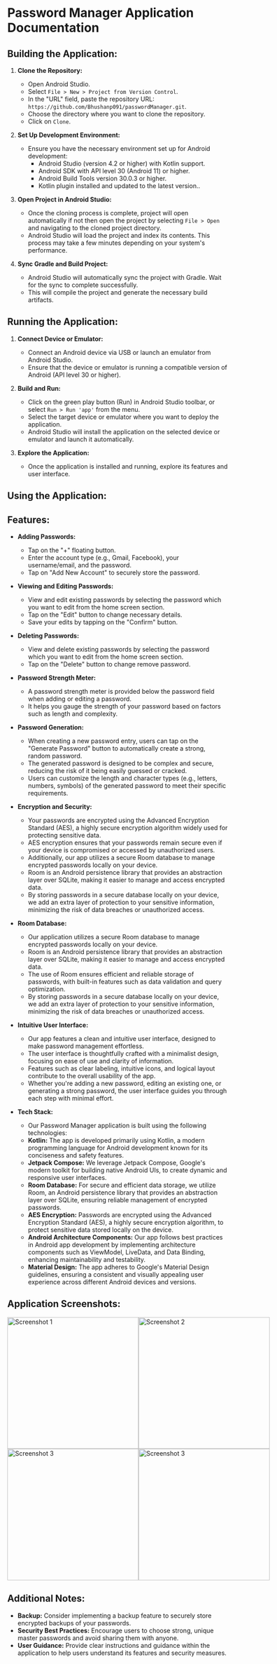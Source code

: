 # Password Manager Application Documentation


## Building the Application:

1. **Clone the Repository:**
   - Open Android Studio.
   - Select `File > New > Project from Version Control`.
   - In the "URL" field, paste the repository URL: `https://github.com/Bhushanp091/passwordManager.git`.
   - Choose the directory where you want to clone the repository.
   - Click on `Clone`.

2. **Set Up Development Environment:**
   - Ensure you have the necessary environment set up for Android development:
     - Android Studio (version 4.2 or higher) with Kotlin support.
     - Android SDK with API level 30 (Android 11) or higher.
     - Android Build Tools version 30.0.3 or higher.
     - Kotlin plugin installed and updated to the latest version..

4. **Open Project in Android Studio:**
   - Once the cloning process is complete, project will open automatically if not then open the project by selecting `File > Open` and navigating to the cloned project directory.
   - Android Studio will load the project and index its contents. This process may take a few minutes depending on your system's performance.

5. **Sync Gradle and Build Project:**
   - Android Studio will automatically sync the project with Gradle. Wait for the sync to complete successfully.
   - This will compile the project and generate the necessary build artifacts.

## Running the Application:

1. **Connect Device or Emulator:**
   - Connect an Android device via USB or launch an emulator from Android Studio.
   - Ensure that the device or emulator is running a compatible version of Android (API level 30 or higher).

2. **Build and Run:**
   - Click on the green play button (Run) in Android Studio toolbar, or select `Run > Run 'app'` from the menu.
   - Select the target device or emulator where you want to deploy the application.
   - Android Studio will install the application on the selected device or emulator and launch it automatically.

3. **Explore the Application:**
   - Once the application is installed and running, explore its features and user interface.

## Using the Application:


## Features:

- **Adding Passwords:**
  - Tap on the "+" floating button.
  - Enter the account type (e.g., Gmail, Facebook), your username/email, and the password.
  - Tap on "Add New Account" to securely store the password.

- **Viewing and Editing Passwords:**
  - View and edit existing passwords by selecting the password which you want to edit from the home screen section.
  - Tap on the "Edit" button to change necessary details.
  - Save your edits by tapping on the "Confirm" button.

- **Deleting Passwords:**
  - View and delete existing passwords by selecting the password which you want to edit from the home screen section.
  - Tap on the "Delete" button to change remove password.

- **Password Strength Meter:**
  - A password strength meter is provided below the password field when adding or editing a password.
  - It helps you gauge the strength of your password based on factors such as length and complexity.

- **Password Generation:**
  - When creating a new password entry, users can tap on the "Generate Password" button to automatically create a strong, random password.
  - The generated password is designed to be complex and secure, reducing the risk of it being easily guessed or cracked.
  - Users can customize the length and character types (e.g., letters, numbers, symbols) of the generated password to meet their specific requirements.

- **Encryption and Security:**
  - Your passwords are encrypted using the Advanced Encryption Standard (AES), a highly secure encryption algorithm widely used for protecting sensitive data.
  - AES encryption ensures that your passwords remain secure even if your device is compromised or accessed by unauthorized users.
  - Additionally, our app utilizes a secure Room database to manage encrypted passwords locally on your device.
  - Room is an Android persistence library that provides an abstraction layer over SQLite, making it easier to manage and access encrypted data.
  - By storing passwords in a secure database locally on your device, we add an extra layer of protection to your sensitive information, minimizing the risk of data breaches or unauthorized access.
 
 - **Room Database:**
    - Our application utilizes a secure Room database to manage encrypted passwords locally on your device.
    - Room is an Android persistence library that provides an abstraction layer over SQLite, making it easier to manage and access encrypted data.
    - The use of Room ensures efficient and reliable storage of passwords, with built-in features such as data validation and query optimization.
    - By storing passwords in a secure database locally on your device, we add an extra layer of protection to your sensitive information, minimizing the risk of data breaches or unauthorized access.
    
- **Intuitive User Interface:**
  - Our app features a clean and intuitive user interface, designed to make password management effortless.
  - The user interface is thoughtfully crafted with a minimalist design, focusing on ease of use and clarity of information.
  - Features such as clear labeling, intuitive icons, and logical layout contribute to the overall usability of the app.
  - Whether you're adding a new password, editing an existing one, or generating a strong password, the user interface guides you through each step with minimal effort.

- **Tech Stack:**
    - Our Password Manager application is built using the following technologies:
    - **Kotlin:** The app is developed primarily using Kotlin, a modern programming language for Android development known for its conciseness and safety features.
    - **Jetpack Compose:** We leverage Jetpack Compose, Google's modern toolkit for building native Android UIs, to create dynamic and responsive user interfaces.
    - **Room Database:** For secure and efficient data storage, we utilize Room, an Android persistence library that provides an abstraction layer over SQLite, ensuring reliable management of encrypted passwords.
    - **AES Encryption:** Passwords are encrypted using the Advanced Encryption Standard (AES), a highly secure encryption algorithm, to protect sensitive data stored locally on the device.
    - **Android Architecture Components:** Our app follows best practices in Android app development by implementing architecture components such as ViewModel, LiveData, and Data Binding, enhancing maintainability and testability.
    - **Material Design:** The app adheres to Google's Material Design guidelines, ensuring a consistent and visually appealing user experience across different Android devices and versions.

## Application Screenshots:
<div style="display: flex;">
    <img src="https://github.com/Bhushanp091/passwordManager/raw/master/Screenshot_20240427_121305.png" alt="Screenshot 1" width="300" />
    <img src="https://github.com/Bhushanp091/passwordManager/raw/master/Screenshot_20240427_121507.png" alt="Screenshot 2" width="300" />
</div>

<div style="display: flex;">
    <img src="https://github.com/Bhushanp091/passwordManager/raw/master/Screenshot_20240427_121557.png" alt="Screenshot 3" width="300" />
    <img src="https://github.com/Bhushanp091/passwordManager/blob/master/Screenshot_20240427_121539.png" alt="Screenshot 3" width="300" />
</div>



## Additional Notes:

- **Backup:** Consider implementing a backup feature to securely store encrypted backups of your passwords.
- **Security Best Practices:** Encourage users to choose strong, unique master passwords and avoid sharing them with anyone.
- **User Guidance:** Provide clear instructions and guidance within the application to help users understand its features and security measures.
